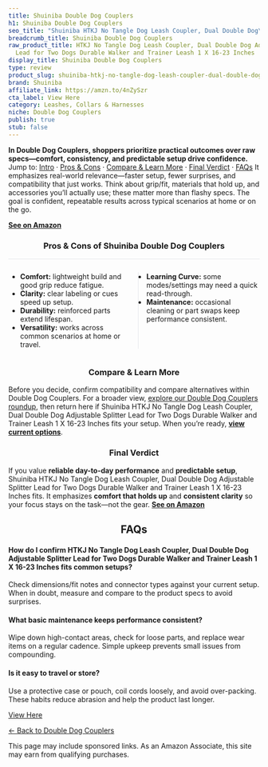 ```yaml
---
title: Shuiniba Double Dog Couplers
h1: Shuiniba Double Dog Couplers
seo_title: "Shuiniba HTKJ No Tangle Dog Leash Coupler, Dual Double Dog\u2026"
breadcrumb_title: Shuiniba Double Dog Couplers
raw_product_title: HTKJ No Tangle Dog Leash Coupler, Dual Double Dog Adjustable Splitter
  Lead for Two Dogs Durable Walker and Trainer Leash 1 X 16-23 Inches
display_title: Shuiniba Double Dog Couplers
type: review
product_slug: shuiniba-htkj-no-tangle-dog-leash-coupler-dual-double-dog-adjustable-sp-2cca2209
brand: Shuiniba
affiliate_link: https://amzn.to/4nZySzr
cta_label: View Here
category: Leashes, Collars & Harnesses
niche: Double Dog Couplers
publish: true
stub: false
---
```


<div id="intro" class="full-width"><p><strong>In Double Dog Couplers, shoppers prioritize practical outcomes over raw specs&mdash;comfort, consistency, and predictable setup drive confidence.</strong> Jump to: <a href="#intro">Intro</a> · <a href="#pros-cons">Pros &amp; Cons</a> · <a href="#compare-more">Compare &amp; Learn More</a> · <a href="#verdict">Final Verdict</a> · <a href="#faqs">FAQs</a> It emphasizes real-world relevance&mdash;faster setup, fewer surprises, and compatibility that just works. Think about grip/fit, materials that hold up, and accessories you’ll actually use; these matter more than flashy specs. The goal is confident, repeatable results across typical scenarios at home or on the go.</p><p><a href="https://amzn.to/4nZySzr" rel="nofollow sponsored noopener" target="_blank"><strong>See on Amazon</strong></a></p></div>
<h3 id="pros-cons" style="text-align:center;">Pros &amp; Cons of Shuiniba Double Dog Couplers</h3>
<div class="pc-grid" style="display:grid;grid-template-columns:1fr 1fr;gap:16px;border-top:1px solid #e5e7eb;padding-top:12px;">
  <ul>
    <li><strong>Comfort:</strong> lightweight build and good grip reduce fatigue.</li>
    <li><strong>Clarity:</strong> clear labeling or cues speed up setup.</li>
    <li><strong>Durability:</strong> reinforced parts extend lifespan.</li>
    <li><strong>Versatility:</strong> works across common scenarios at home or travel.</li>
  </ul>
  <ul style="border-left:1px solid #e5e7eb;padding-left:16px;">
    <li><strong>Learning Curve:</strong> some modes/settings may need a quick read-through.</li>
    <li><strong>Maintenance:</strong> occasional cleaning or part swaps keep performance consistent.</li>
  </ul>
</div>


<h3 id="compare-more" style="text-align:center;">Compare &amp; Learn More</h3>
<p>Before you decide, confirm compatibility and compare alternatives within Double Dog Couplers. For a broader view, <a href="#">explore our Double Dog Couplers roundup</a>, then return here if Shuiniba HTKJ No Tangle Dog Leash Coupler, Dual Double Dog Adjustable Splitter Lead for Two Dogs Durable Walker and Trainer Leash 1 X 16-23 Inches fits your setup. When you’re ready, <a href="https://amzn.to/4nZySzr" rel="nofollow sponsored noopener" target="_blank"><strong>view current options</strong></a>.</p>

<h3 id="verdict" style="text-align:center;">Final Verdict</h3>
<p>If you value <strong>reliable day-to-day performance</strong> and <strong>predictable setup</strong>, Shuiniba HTKJ No Tangle Dog Leash Coupler, Dual Double Dog Adjustable Splitter Lead for Two Dogs Durable Walker and Trainer Leash 1 X 16-23 Inches fits. It emphasizes <strong>comfort that holds up</strong> and <strong>consistent clarity</strong> so your focus stays on the task&mdash;not the gear. <a href="https://amzn.to/4nZySzr" rel="nofollow sponsored noopener" target="_blank"><strong>See on Amazon</strong></a></p>

<h2 id="faqs" style="text-align:center;">FAQs</h2>
<h4><strong>How do I confirm HTKJ No Tangle Dog Leash Coupler, Dual Double Dog Adjustable Splitter Lead for Two Dogs Durable Walker and Trainer Leash 1 X 16-23 Inches fits common setups?</strong></h4>
<p>Check dimensions/fit notes and connector types against your current setup. When in doubt, measure and compare to the product specs to avoid surprises.</p>
<h4><strong>What basic maintenance keeps performance consistent?</strong></h4>
<p>Wipe down high-contact areas, check for loose parts, and replace wear items on a regular cadence. Simple upkeep prevents small issues from compounding.</p>
<h4><strong>Is it easy to travel or store?</strong></h4>
<p>Use a protective case or pouch, coil cords loosely, and avoid over-packing. These habits reduce abrasion and help the product last longer.</p>

<p><a class="btn" href="https://amzn.to/4nZySzr" target="_blank" rel="nofollow sponsored noopener">View Here</a></p>
<p><a href="/roundups/leashes-collars-harnesses/double-dog-couplers/">← Back to Double Dog Couplers</a></p>
<aside class="disclosure">This page may include sponsored links. As an Amazon Associate, this site may earn from qualifying purchases.</aside>
